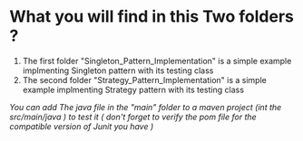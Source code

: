 # What you will find in this Two folders ? 
1. The first folder "Singleton_Pattern_Implementation" is a simple example implmenting Singleton pattern with its testing class
3. The second folder "Strategy_Pattern_Implementation" is a simple example implmenting Strategy pattern with its testing class
   
*You can add The java file in the "main" folder to a maven project (int the src/main/java ) to test it ( don't forget to verify the pom file for the compatible version of Junit you have )*

